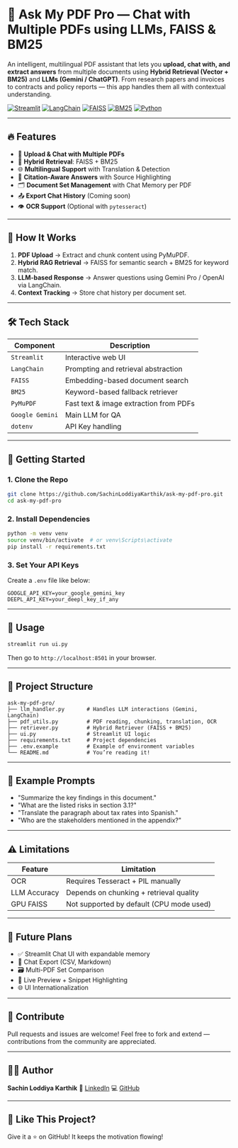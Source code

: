 # 📄 Ask My PDF Pro — Chat with Multiple PDFs using LLMs, FAISS & BM25

An intelligent, multilingual PDF assistant that lets you **upload, chat with, and extract answers** from multiple documents using **Hybrid Retrieval (Vector + BM25)** and **LLMs (Gemini / ChatGPT)**. From research papers and invoices to contracts and policy reports — this app handles them all with contextual understanding.

[![Streamlit](https://img.shields.io/badge/Streamlit-App-FF4B4B?style=for-the-badge&logo=streamlit&logoColor=white)](https://streamlit.io/)
[![LangChain](https://img.shields.io/badge/LangChain-00A896?style=for-the-badge)](https://www.langchain.com/)
[![FAISS](https://img.shields.io/badge/FAISS-Vector%20Search-blue?style=for-the-badge)](https://github.com/facebookresearch/faiss)
[![BM25](https://img.shields.io/badge/BM25-Retrieval-orange?style=for-the-badge)](https://en.wikipedia.org/wiki/Okapi_BM25)
[![Python](https://img.shields.io/badge/Python-3776AB?style=for-the-badge&logo=python&logoColor=white)](https://python.org/)

---

## 🔥 Features

- 📁 **Upload & Chat with Multiple PDFs**
- 🧠 **Hybrid Retrieval**: FAISS + BM25
- 🌐 **Multilingual Support** with Translation & Detection
- 🧾 **Citation-Aware Answers** with Source Highlighting
- 🗂 **Document Set Management** with Chat Memory per PDF
- 📤 **Export Chat History** (Coming soon)
- 👁️ **OCR Support** (Optional with `pytesseract`)

---

## 🧠 How It Works

1. **PDF Upload** → Extract and chunk content using PyMuPDF.
2. **Hybrid RAG Retrieval** → FAISS for semantic search + BM25 for keyword match.
3. **LLM-based Response** → Answer questions using Gemini Pro / OpenAI via LangChain.
4. **Context Tracking** → Store chat history per document set.

---

## 🛠️ Tech Stack

| Component        | Description                            |
|------------------|----------------------------------------|
| `Streamlit`      | Interactive web UI                     |
| `LangChain`      | Prompting and retrieval abstraction    |
| `FAISS`          | Embedding-based document search        |
| `BM25`           | Keyword-based fallback retriever       |
| `PyMuPDF`        | Fast text & image extraction from PDFs |
| `Google Gemini`  | Main LLM for QA                        |
| `dotenv`         | API Key handling                       |

---

## 🚀 Getting Started

### 1. Clone the Repo

```bash
git clone https://github.com/SachinLoddiyaKarthik/ask-my-pdf-pro.git
cd ask-my-pdf-pro
````

### 2. Install Dependencies

```bash
python -m venv venv
source venv/bin/activate  # or venv\Scripts\activate
pip install -r requirements.txt
```

### 3. Set Your API Keys

Create a `.env` file like below:

```env
GOOGLE_API_KEY=your_google_gemini_key
DEEPL_API_KEY=your_deepl_key_if_any
```

---

## 🎯 Usage

```bash
streamlit run ui.py
```

Then go to `http://localhost:8501` in your browser.

---

## 📁 Project Structure

```
ask-my-pdf-pro/
├── llm_handler.py       # Handles LLM interactions (Gemini, LangChain)
├── pdf_utils.py         # PDF reading, chunking, translation, OCR
├── retriever.py         # Hybrid Retriever (FAISS + BM25)
├── ui.py                # Streamlit UI logic
├── requirements.txt     # Project dependencies
├── .env.example         # Example of environment variables
└── README.md            # You’re reading it!
```

---

## 🧪 Example Prompts

* "Summarize the key findings in this document."
* "What are the listed risks in section 3.1?"
* "Translate the paragraph about tax rates into Spanish."
* "Who are the stakeholders mentioned in the appendix?"

---

## ⚠️ Limitations

| Feature      | Limitation                               |
| ------------ | ---------------------------------------- |
| OCR          | Requires Tesseract + PIL manually        |
| LLM Accuracy | Depends on chunking + retrieval quality  |
| GPU FAISS    | Not supported by default (CPU mode used) |

---

## 🌟 Future Plans

* ✅ Streamlit Chat UI with expandable memory
* 🔄 Chat Export (CSV, Markdown)
* 🗃️ Multi-PDF Set Comparison
* 📸 Live Preview + Snippet Highlighting
* 🌐 UI Internationalization

---

## 🤝 Contribute

Pull requests and issues are welcome!
Feel free to fork and extend — contributions from the community are appreciated.

---

## 👨‍💻 Author

**Sachin Loddiya Karthik**
🔗 [LinkedIn](https://www.linkedin.com/in/sachin-lk/)
💻 [GitHub](https://github.com/SachinLoddiyaKarthik)

---

## 🌈 Like This Project?

Give it a ⭐ on GitHub! It keeps the motivation flowing!
